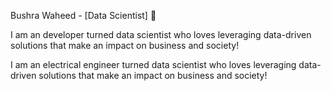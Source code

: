 Bushra Waheed - [Data Scientist] 👋

I am an developer turned data scientist who loves leveraging data-driven solutions that make an impact on business and society!

I am an electrical engineer turned data scientist who loves leveraging data-driven solutions that make an impact on business and society!

